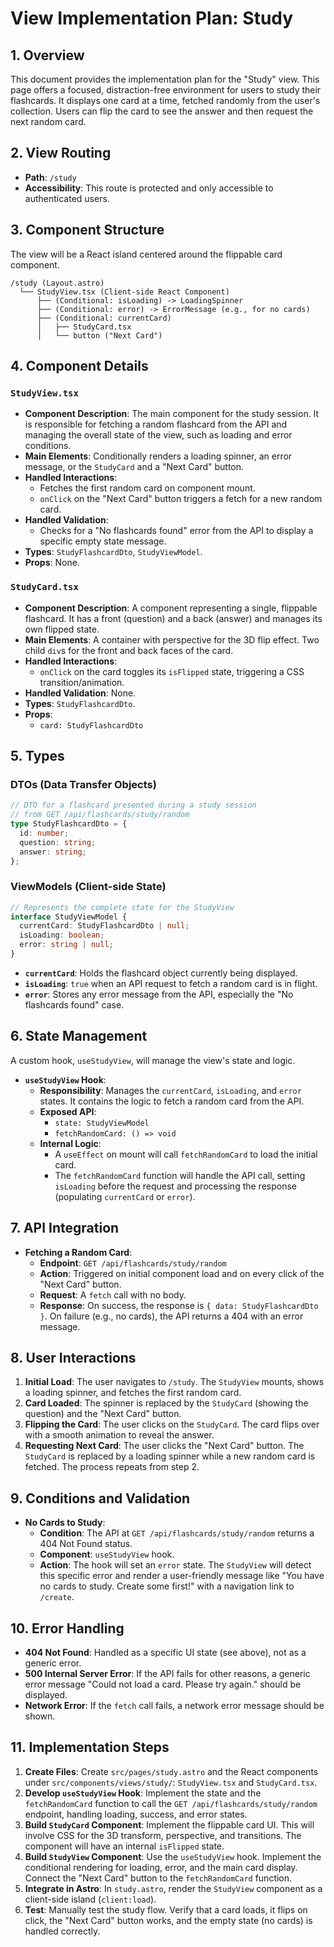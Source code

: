 # View Implementation Plan: Study

## 1. Overview
This document provides the implementation plan for the "Study" view. This page offers a focused, distraction-free environment for users to study their flashcards. It displays one card at a time, fetched randomly from the user's collection. Users can flip the card to see the answer and then request the next random card.

## 2. View Routing
- **Path**: `/study`
- **Accessibility**: This route is protected and only accessible to authenticated users.

## 3. Component Structure
The view will be a React island centered around the flippable card component.

```
/study (Layout.astro)
  └── StudyView.tsx (Client-side React Component)
      ├── (Conditional: isLoading) -> LoadingSpinner
      ├── (Conditional: error) -> ErrorMessage (e.g., for no cards)
      ├── (Conditional: currentCard)
      │   ├── StudyCard.tsx
      │   └── button ("Next Card")
```

## 4. Component Details

### `StudyView.tsx`
- **Component Description**: The main component for the study session. It is responsible for fetching a random flashcard from the API and managing the overall state of the view, such as loading and error conditions.
- **Main Elements**: Conditionally renders a loading spinner, an error message, or the `StudyCard` and a "Next Card" button.
- **Handled Interactions**:
    - Fetches the first random card on component mount.
    - `onClick` on the "Next Card" button triggers a fetch for a new random card.
- **Handled Validation**:
    - Checks for a "No flashcards found" error from the API to display a specific empty state message.
- **Types**: `StudyFlashcardDto`, `StudyViewModel`.
- **Props**: None.

### `StudyCard.tsx`
- **Component Description**: A component representing a single, flippable flashcard. It has a front (question) and a back (answer) and manages its own flipped state.
- **Main Elements**: A container with perspective for the 3D flip effect. Two child `div`s for the front and back faces of the card.
- **Handled Interactions**:
    - `onClick` on the card toggles its `isFlipped` state, triggering a CSS transition/animation.
- **Handled Validation**: None.
- **Types**: `StudyFlashcardDto`.
- **Props**:
    - `card: StudyFlashcardDto`

## 5. Types

### DTOs (Data Transfer Objects)
```typescript
// DTO for a flashcard presented during a study session
// from GET /api/flashcards/study/random
type StudyFlashcardDto = {
  id: number;
  question: string;
  answer: string;
};
```

### ViewModels (Client-side State)
```typescript
// Represents the complete state for the StudyView
interface StudyViewModel {
  currentCard: StudyFlashcardDto | null;
  isLoading: boolean;
  error: string | null;
}
```
- **`currentCard`**: Holds the flashcard object currently being displayed.
- **`isLoading`**: `true` when an API request to fetch a random card is in flight.
- **`error`**: Stores any error message from the API, especially the "No flashcards found" case.

## 6. State Management
A custom hook, `useStudyView`, will manage the view's state and logic.

- **`useStudyView` Hook**:
    - **Responsibility**: Manages the `currentCard`, `isLoading`, and `error` states. It contains the logic to fetch a random card from the API.
    - **Exposed API**:
        - `state: StudyViewModel`
        - `fetchRandomCard: () => void`
    - **Internal Logic**:
        - A `useEffect` on mount will call `fetchRandomCard` to load the initial card.
        - The `fetchRandomCard` function will handle the API call, setting `isLoading` before the request and processing the response (populating `currentCard` or `error`).

## 7. API Integration
- **Fetching a Random Card**:
    - **Endpoint**: `GET /api/flashcards/study/random`
    - **Action**: Triggered on initial component load and on every click of the "Next Card" button.
    - **Request**: A `fetch` call with no body.
    - **Response**: On success, the response is `{ data: StudyFlashcardDto }`. On failure (e.g., no cards), the API returns a 404 with an error message.

## 8. User Interactions
1.  **Initial Load**: The user navigates to `/study`. The `StudyView` mounts, shows a loading spinner, and fetches the first random card.
2.  **Card Loaded**: The spinner is replaced by the `StudyCard` (showing the question) and the "Next Card" button.
3.  **Flipping the Card**: The user clicks on the `StudyCard`. The card flips over with a smooth animation to reveal the answer.
4.  **Requesting Next Card**: The user clicks the "Next Card" button. The `StudyCard` is replaced by a loading spinner while a new random card is fetched. The process repeats from step 2.

## 9. Conditions and Validation
- **No Cards to Study**:
    - **Condition**: The API at `GET /api/flashcards/study/random` returns a 404 Not Found status.
    - **Component**: `useStudyView` hook.
    - **Action**: The hook will set an `error` state. The `StudyView` will detect this specific error and render a user-friendly message like "You have no cards to study. Create some first!" with a navigation link to `/create`.

## 10. Error Handling
- **404 Not Found**: Handled as a specific UI state (see above), not as a generic error.
- **500 Internal Server Error**: If the API fails for other reasons, a generic error message "Could not load a card. Please try again." should be displayed.
- **Network Error**: If the `fetch` call fails, a network error message should be shown.

## 11. Implementation Steps
1.  **Create Files**: Create `src/pages/study.astro` and the React components under `src/components/views/study/`: `StudyView.tsx` and `StudyCard.tsx`.
2.  **Develop `useStudyView` Hook**: Implement the state and the `fetchRandomCard` function to call the `GET /api/flashcards/study/random` endpoint, handling loading, success, and error states.
3.  **Build `StudyCard` Component**: Implement the flippable card UI. This will involve CSS for the 3D transform, perspective, and transitions. The component will have an internal `isFlipped` state.
4.  **Build `StudyView` Component**: Use the `useStudyView` hook. Implement the conditional rendering for loading, error, and the main card display. Connect the "Next Card" button to the `fetchRandomCard` function.
5.  **Integrate in Astro**: In `study.astro`, render the `StudyView` component as a client-side island (`client:load`).
6.  **Test**: Manually test the study flow. Verify that a card loads, it flips on click, the "Next Card" button works, and the empty state (no cards) is handled correctly.
